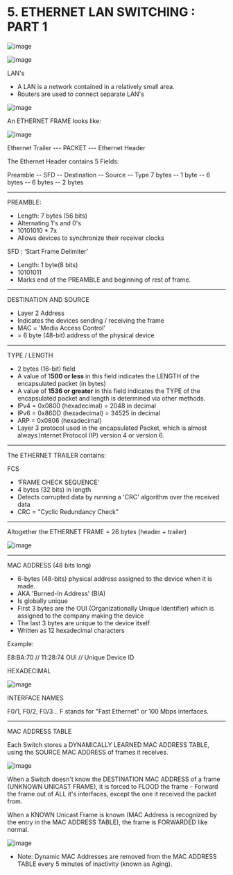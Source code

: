 # 5. ETHERNET LAN SWITCHING : PART 1

![image](https://github.com/psaumur/CCNA/assets/106411237/a40e81d9-c008-4fb4-8580-2eaf63003e63)

![image](https://github.com/psaumur/CCNA/assets/106411237/2db46525-98b8-4211-aeb3-efc34bd84222)


LAN's

- A LAN is a network contained in a relatively small area.
- Routers are used to connect separate LAN's

![image](https://github.com/psaumur/CCNA/assets/106411237/2a4de9d4-3408-49b9-9492-42b7eb56fe27)


An ETHERNET FRAME looks like:

![image](https://github.com/psaumur/CCNA/assets/106411237/ad579917-f9a0-4cd8-be25-351ecbfc87af)


Ethernet Trailer --- PACKET --- Ethernet Header

The Ethernet Header contains 5 Fields:

Preamble -- SFD -- Destination -- Source -- Type
7 bytes  -- 1 byte -- 6 bytes -- 6 bytes -- 2 bytes

---

PREAMBLE:

- Length: 7 bytes (56 bits)
- Alternating 1's and 0's
- 10101010 * 7x
- Allows devices to synchronize their receiver clocks

SFD : ‘Start Frame Delimiter’

- Length: 1 byte(8 bits)
- 10101011
- Marks end of the PREAMBLE and beginning of rest of frame.

---

DESTINATION AND SOURCE

- Layer 2 Address
- Indicates the devices sending / receiving the frame
- MAC = ’Media Access Control’
- = 6 byte (48-bit) address of the physical device

---

TYPE / LENGTH

- 2 bytes (16-bit) field
- A value of 1**500 or less** in this field indicates the LENGTH of the encapsulated packet (in bytes)
- A value of **1536 or greater** in this field indicates the TYPE of the encapsulated packet and length is determined via other methods.
- IPv4 = 0x0800 (hexadecimal) = 2048 in decimal
- IPv6 = 0x86DD (hexadecimal) = 34525 in decimal
- ARP  = 0x0806 (hexadecimal)
- Layer 3 protocol used in the encapsulated Packet, which is almost always Internet Protocol (IP) version 4 or version 6.

---

The ETHERNET TRAILER contains:

FCS

- ‘FRAME CHECK SEQUENCE’
- 4 bytes (32 bits) in length
- Detects corrupted data by running a 'CRC' algorithm over the received data
- CRC = "Cyclic Redundancy Check"

---

Altogether the ETHERNET FRAME = 26 bytes (header + trailer)

![image](https://github.com/psaumur/CCNA/assets/106411237/c8c1a143-0675-4aa4-83bc-6031d10cc0b8)


---

MAC ADDRESS (48 bits long)

- 6-bytes (48-bits) physical address assigned to the device when it is made.
- AKA 'Burned-In Address' (BIA)
- Is globally unique
- First 3 bytes are the OUI (Organizationally Unique Identifier) which is assigned to the company making the device
- The last 3 bytes are unique to the device itself
- Written as 12 hexadecimal characters

Example:

E8:BA:70 // 11:28:74
OUI    // Unique Device ID

HEXADECIMAL

![image](https://github.com/psaumur/CCNA/assets/106411237/65a5e84a-b8db-46f5-b288-518139e99453)


INTERFACE NAMES

F0/1, F0/2, F0/3... F stands for "Fast Ethernet" or 100 Mbps interfaces.

---

MAC ADDRESS TABLE

Each Switch stores a DYNAMICALLY LEARNED MAC ADDRESS TABLE, using the SOURCE MAC ADDRESS of frames it receives.

![image](https://github.com/psaumur/CCNA/assets/106411237/582421a9-6351-48b7-bfe1-c2153520920c)


When a Switch doesn't know the DESTINATION MAC ADDRESS of a frame (UNKNOWN UNICAST FRAME), it is forced to FLOOD the frame - Forward the frame out of ALL it's interfaces, except the one it received the packet from.

When a KNOWN Unicast Frame is known (MAC Address is recognized by the entry in the MAC ADDRESS TABLE), the frame is FORWARDED like normal.

![image](https://github.com/psaumur/CCNA/assets/106411237/ff731ab3-fad2-4e10-9fa7-ce583a6a0bb2)

- Note: Dynamic MAC Addresses are removed from the MAC ADDRESS TABLE every 5 minutes of inactivity (known as Aging).
